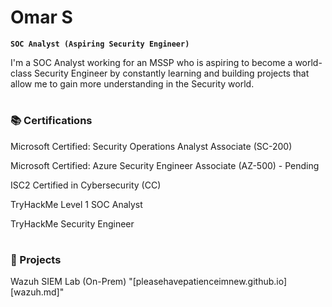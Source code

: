 # Omar S

**`SOC Analyst (Aspiring Security Engineer)`**

I'm a SOC Analyst working for an MSSP who is aspiring to become a world-class Security Engineer by constantly learning and building projects that allow me to gain more understanding in the Security world.

#

### 📚 Certifications

Microsoft Certified: Security Operations Analyst Associate (SC-200)

Microsoft Certified: Azure Security Engineer Associate (AZ-500) - Pending

ISC2 Certified in Cybersecurity (CC)

TryHackMe Level 1 SOC Analyst

TryHackMe Security Engineer

#

### 🧰 Projects

Wazuh SIEM Lab (On-Prem) "[pleasehavepatienceimnew.github.io][wazuh.md]"
